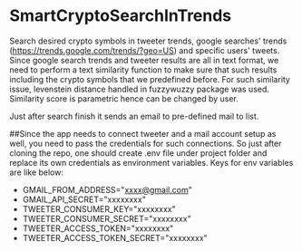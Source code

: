 # SmartCryptoSearchInTrends
Search desired crypto symbols in tweeter trends, google searches' trends (https://trends.google.com/trends/?geo=US) and specific users' tweets. 
Since google search trends and tweeter results are all in text format,  we need to perform a text similarity function to make sure that such results including the crypto symbols that we predefined before. For such similarity issue, levenstein distance handled in fuzzywuzzy package was used. Similarity score is parametric hence can be changed by user.  

Just after search finish it sends an email to pre-defined mail to list.



##Since the app needs to connect tweeter and a mail account setup as well, you need to pass the credentials for such connections. So just after cloning the repo, one should create .env file under project folder and replace its own credentials as environment variables. Keys for env variables are like below:
* GMAIL_FROM_ADDRESS="xxxx@gmail.com"
* GMAIL_API_SECRET="xxxxxxxx"
* TWEETER_CONSUMER_KEY="xxxxxxxx"
* TWEETER_CONSUMER_SECRET="xxxxxxxx"
* TWEETER_ACCESS_TOKEN="xxxxxxxx"
* TWEETER_ACCESS_TOKEN_SECRET="xxxxxxxx"


